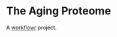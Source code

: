 # The Aging Proteome

A [workflowr][] project.

[workflowr]: https://github.com/jdblischak/workflowr
